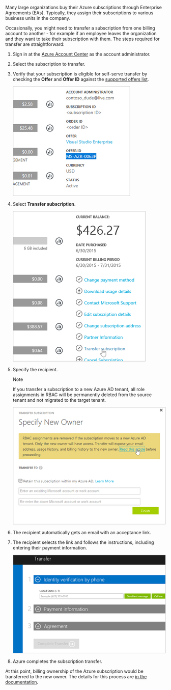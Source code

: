 Many large organizations buy their Azure subscriptions through Enterprise Agreements (EAs). Typically, they assign their subscriptions to various business units in the company.

Occasionally, you might need to transfer a subscription from one billing account to another - for example if an employee leaves the organization and they want to take their subscription with them. The steps required for transfer are straightforward:

1. Sign in at the [Azure Account Center](https://account.windowsazure.com/subscriptions) as the account administrator.
1. Select the subscription to transfer.
1. Verify that your subscription is eligible for self-serve transfer by checking the **Offer** and **Offer ID** against the [supported offers list](https://docs.microsoft.com/azure/billing/billing-subscription-transfer).

    ![Screenshot that depicts subscription info.](../media/3b-transfer-sub1.png)

1. Select **Transfer subscription**.

    ![Screenshot that depicts the Transfer subscription link.](../media/3b-transfer-sub2.png)

1. Specify the recipient.

    > [!NOTE]
    > If you transfer a subscription to a new Azure AD tenant, all role assignments in RBAC will be permanently deleted from the source tenant and not migrated to the target tenant.

    ![Screenshot that depicts where you specify the recipient when transferring a subscription.](../media/3b-transfer-sub3.png)

1. The recipient automatically gets an email with an acceptance link.
1. The recipient selects the link and follows the instructions, including entering their payment information.

    ![Screenshot that depicts where the recipient enters payment and other information to receive the subscription transfer.](../media/3b-transfer-sub4.png)

1. Azure completes the subscription transfer.

At this point, billing ownership of the Azure subscription would be transferred to the new owner. The details for this process are [in the documentation](https://docs.microsoft.com/azure/billing/billing-subscription-transfer).
